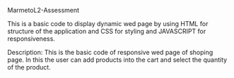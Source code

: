 MarmetoL2-Assessment

This is a basic code to display dynamic wed page by using HTML for structure of the application and CSS for styling and JAVASCRIPT for responsiveness.

Description:
This is the basic code of responsive wed page of shoping page. In this the user can add products into the cart and select the quantity of the product.
